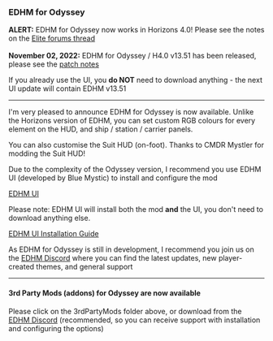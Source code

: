 ### EDHM for Odyssey

**ALERT:** EDHM for Odyssey now works in Horizons 4.0! Please see the notes on the [Elite forums thread](https://forums.frontier.co.uk/threads/elite-dangerous-hud-mod-edhm.557033/post-9946713)
<br><br>
**November 02, 2022:** EDHM for Odyssey / H4.0 v13.51 has been released, please see the [patch notes](https://github.com/psychicEgg/EDHM/blob/main/Odyssey/EDHM%20v13.51%20Patch%20Notes.md)

If you already use the UI, you **do NOT** need to download anything - the next UI update will contain EDHM v13.51 

-------------------------------------------------------------------------
I'm very pleased to announce EDHM for Odyssey is now available. Unlike the Horizons version of EDHM, you can set custom RGB colours for every element on the HUD, and ship / station / carrier panels. 

You can also customise the Suit HUD (on-foot). Thanks to CMDR Mystler for modding the Suit HUD!

Due to the complexity of the Odyssey version, I recommend you use EDHM UI (developed by Blue Mystic) to install and configure the mod

[EDHM UI](https://github.com/BlueMystical/EDHM_UI/releases)

Please note: EDHM UI will install both the mod **and** the UI, you don't need to download anything else.

[EDHM UI Installation Guide](https://bluemystical.github.io/edhm-api/)

As EDHM for Odyssey is still in development, I recommend you join us on the [EDHM Discord](https://discord.gg/MtBszksjMr) where you can find the latest updates, new player-created themes, and general support

-------------------------------------------------------------------------
#### 3rd Party Mods (addons) for Odyssey are now available

Please click on the 3rdPartyMods folder above, or download from the [EDHM Discord](https://discord.gg/MtBszksjMr) (recommended, so you can receive support with installation and configuring the options)
